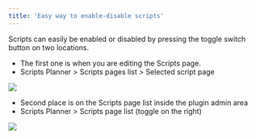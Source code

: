 ```yaml
---
title: 'Easy way to enable-disable scripts'
---
```


Scripts can easily be enabled or disabled by pressing the toggle switch button on two locations.

- The first one is when you are editing the Scripts page.
- Scripts Planner &gt; Scripts pages list &gt; Selected script page

![](../../img/easy-way-to-enable-disable-scripts/Screenshot-2021-11-10-at-13.02.16.png)

- Second place is on the Scripts page list inside the plugin admin area
- Scripts Planner &gt; Scripts page list (toggle on the right)

![](../../img/easy-way-to-enable-disable-scripts/Screenshot-2021-11-10-at-13.01.51.png)
